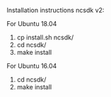 Installation instructions ncsdk v2:

For Ubuntu 18.04
1. cp install.sh ncsdk/
2. cd ncsdk/
3. make install

For Ubuntu 16.04
1. cd ncsdk/
2. make install
